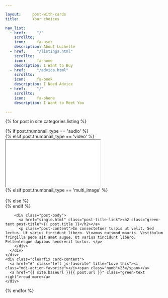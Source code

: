 ```yaml
---

layout:     post-with-cards
title:      Your choices

nav_list: 
  - href:     "/"
    scrollto: 
    icon:     fa-user
    description: About Luchelle
  - href:     "/listings.html"
    scrollto: 
    icon:     fa-home
    description: I Want to Buy
  - href:     "/advice.html"
    scrollto: 
    icon:     fa-book
    description: I Need Advice
  - href:     "/"
    scrollto: 
    icon:     fa-phone
    description: I Want to Meet You

---
```


{% for post in site.categories.listing %}
<article class="col-xs-12 col-sm-12 col-md-6 single-card-box single-post">
  <div class="card">
    <div class="card-image">
      <div class="card-img-wrap">
          {% if post.thumbnail_type == 'audio' %}
            <div class="blog-post-thumb waves-effect waves-block waves-light">
            <div class="player" id="audio2" data-file-sec="audios/audio.mp3" data-height="40"></div>
            </div>
          {% elsif post.thumbnail_type == 'video' %}
          <div class="blog-post-thumb videoPost">
          <iframe src="//player.vimeo.com/video/7449107" webkitallowfullscreen mozallowfullscreen allowfullscreen></iframe>
          </div>
          {% elsif post.thumbnail_type == 'multi_image' %}
          <div class="blog-post-thumb waves-effect waves-block waves-light">
          <div class="thumb-slides-container">
            <img class="activator" src="http://placehold.it/350x200" alt="">
            <img class="activator" src="http://placehold.it/350x200" alt="">
            <img class="activator" src="http://placehold.it/350x200" alt="">
          </div>
        </div>
          {% else %}
          <div class="blog-post-thumb waves-effect waves-block waves-light">
          <a href="single.html"><img class="activator" src="http://placehold.it/350x200" alt="">
          </a>
        </div>
          {% endif %}
        
        <div class="post-body">
          <a href="single.html" class="post-title-link"><h2 class="green-text post-title">{{ post.title }}</h2></a>
          <p class="post-content">In consectetuer turpis ut velit. Sed lectus. Ut varius tincidunt libero. Vivamus euismod mauris. Vestibulum fringilla pede sit amet augue. Ut varius tincidunt libero. Pellentesque dapibus hendrerit tortor. </p>
        </div>
      </div>
    </div>
    <div class="clearfix card-content">
      <a href="#" class="left js-favorite" title="Love this"><i class="mdi-action-favorite"></i><span class="numb">23</span></a>
      <a href="{{ site.baseurl }}{{ post.url }}" class="green-text right">read more</a>
    </div>
  </div>
</article> <!--./single post-->
{% endfor %}